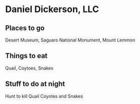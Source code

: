 # Daniel Dickerson, LLC

## Places to go
Desert Museum, Saguaro National Monument, Mount Lemmon

## Things to eat
Quail, Coytoes, Snakes

## Stuff to do at night
Hunt to kill Quail Coyotes and Snakes

